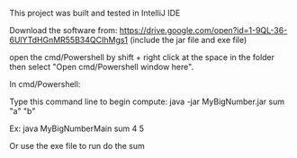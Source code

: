 This project was built and tested in IntelliJ IDE

Download the software from: https://drive.google.com/open?id=1-9QL-36-6UlYTdHGnMR55B34QCIhMgs1 (include the jar file and exe file)

open the cmd/Powershell by shift + right click 
at the space in the folder then select "Open cmd/Powershell window here".



In cmd/Powershell:

Type this command line to begin compute: java -jar MyBigNumber.jar sum "a" "b"

Ex: java MyBigNumberMain sum 4 5

Or use the exe file to run do the sum